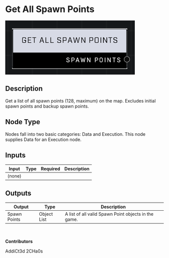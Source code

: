 # Get All Spawn Points
![](../../../.gitbook/assets/get-all-spawn-points.png)
## Description
Get a list of all spawn points (128, maximum) on the map. Excludes initial spawn points and backup spawn points.

## Node Type
Nodes fall into two basic categories: Data and Execution. This node supplies Data for an Execution node.

## Inputs
| Input | Type | Required | Description |
|------------------|------------------|----------|--------------------------------------------------------------|
| (none) |  |  |  |

## Outputs
| Output | Type | Description |
|------------------|------------------|--------------------------------------------------------------|
| Spawn Points | Object List | A list of all valid Spawn Point objects in the game. |

\
\
**Contributors**

AddiCt3d 2CHa0s